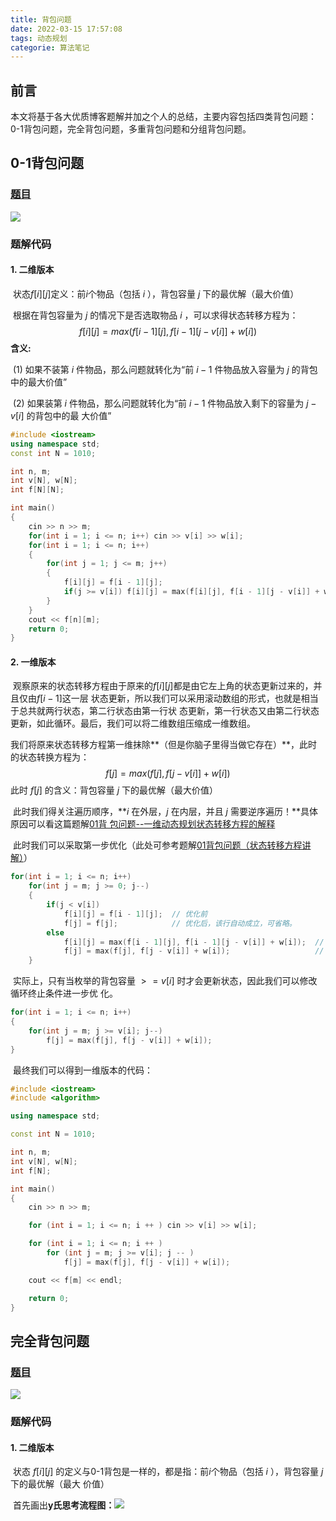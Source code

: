 ```yaml
---
title: 背包问题
date: 2022-03-15 17:57:08
tags: 动态规划
categorie: 算法笔记
---
```


## 前言

本文将基于各大优质博客题解并加之个人的总结，主要内容包括四类背包问题：0-1背包问题，完全背包问题，多重背包问题和分组背包问题。

## 0-1背包问题

### [题目](https://www.acwing.com/problem/content/2/)

![](https://s2.loli.net/2022/03/15/iHIsfmYt1lOGJvP.png)

### 题解代码

#### 1. 二维版本

​		状态$f[i][j]$定义：前$i$个物品（包括 $i$ ），背包容量 $j$ 下的最优解（最大价值）

​		根据在背包容量为 $j$ 的情况下是否选取物品 $i$ ，可以求得状态转移方程为：
$$
f[i][j] = max(f[i-1][j],f[i-1][j-v[i]]+w[i])
$$
​		**含义:**

​		(1) 如果不装第 $i$ 件物品，那么问题就转化为“前 $i-1$ 件物品放入容量为 $j$ 的背包中的最大价值”

​		(2) 如果装第 $i$ 件物品，那么问题就转化为“前 $i-1$ 件物品放入剩下的容量为 $j-v[i]$ 的背包中的最		大价值”

```C++
#include <iostream>
using namespace std;
const int N = 1010;

int n, m;
int v[N], w[N];
int f[N][N];

int main()
{
    cin >> n >> m;
    for(int i = 1; i <= n; i++) cin >> v[i] >> w[i];
    for(int i = 1; i <= n; i++)
    {
        for(int j = 1; j <= m; j++)
        {
            f[i][j] = f[i - 1][j];
            if(j >= v[i]) f[i][j] = max(f[i][j], f[i - 1][j - v[i]] + w[i]);
        }
    }
    cout << f[n][m];
    return 0;
}
```

#### 2. 一维版本

​		观察原来的状态转移方程由于原来的$f[i][j]$都是由它左上角的状态更新过来的，并且仅由$f[i-1]$这一层		状态更新，所以我们可以采用滚动数组的形式，也就是相当于总共就两行状态，第二行状态由第一行状		态更新，第一行状态又由第二行状态更新，如此循环。最后，我们可以将二维数组压缩成一维数组。

​		我们将原来状态转移方程第一维抹除**（但是你脑子里得当做它存在）**，此时的状态转换方程为：
$$
f[j] = max(f[j], f[j - v[i]] + w[i])
$$
​		此时 $f[j]$ 的含义：背包容量 $j$ 下的最优解（最大价值）

​		此时我们得关注遍历顺序，**$i$ 在外层，$j$ 在内层，并且 $j$ 需要逆序遍历！**具体原因可以看这篇题解[01背		包问题--一维动态规划状态转移方程的解释](https://www.acwing.com/solution/content/3982/)

​		此时我们可以采取第一步优化（此处可参考题解[01背包问题（状态转移方程讲解）](https://www.acwing.com/solution/content/1374/)）

```C++
for(int i = 1; i <= n; i++) 
    for(int j = m; j >= 0; j--)
    {
        if(j < v[i]) 
            f[i][j] = f[i - 1][j];  // 优化前
            f[j] = f[j];            // 优化后，该行自动成立，可省略。
        else    
            f[i][j] = max(f[i - 1][j], f[i - 1][j - v[i]] + w[i]);  // 优化前
            f[j] = max(f[j], f[j - v[i]] + w[i]);                   // 优化后
    }    
```

​		实际上，只有当枚举的背包容量 $>=v[i]$ 时才会更新状态，因此我们可以修改循环终止条件进一步优		化。

```C++
for(int i = 1; i <= n; i++)
{
    for(int j = m; j >= v[i]; j--)  
        f[j] = max(f[j], f[j - v[i]] + w[i]);
} 
```

​		最终我们可以得到一维版本的代码：

```C++
#include <iostream>
#include <algorithm>

using namespace std;

const int N = 1010;

int n, m;
int v[N], w[N];
int f[N];

int main()
{
    cin >> n >> m;

    for (int i = 1; i <= n; i ++ ) cin >> v[i] >> w[i];

    for (int i = 1; i <= n; i ++ )
        for (int j = m; j >= v[i]; j -- )
            f[j] = max(f[j], f[j - v[i]] + w[i]);

    cout << f[m] << endl;

    return 0;
}
```

## 完全背包问题

### [题目](https://www.acwing.com/problem/content/3/)

![](https://s2.loli.net/2022/03/16/RswkKalOpAFqrQG.png)

### 题解代码

#### 1. 二维版本

​		状态 $f[i][j]$ 的定义与0-1背包是一样的，都是指：前$i$个物品（包括 $i$ ），背包容量 $j$ 下的最优解（最大		价值）

​		首先画出**y氏思考流程图：**![](https://s2.loli.net/2022/03/16/EbzF5YZSHhuIdQf.png)

​		
